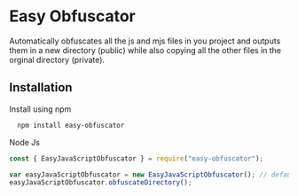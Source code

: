 # Easy Obfuscator

Automatically obfuscates all the js and mjs files in you project and outputs them in a new directory (public)
while also copying all the other files in the orginal directory (private).

## Installation

Install using npm

```bash
  npm install easy-obfuscator
```

Node Js

```javascript
const { EasyJavaScriptObfuscator } = require("easy-obfuscator");

var easyJavaScriptObfuscator = new EasyJavaScriptObfuscator(); // default source: private, destination: public, ignores: []
easyJavaScriptObfuscator.obfuscateDirectory();
```
